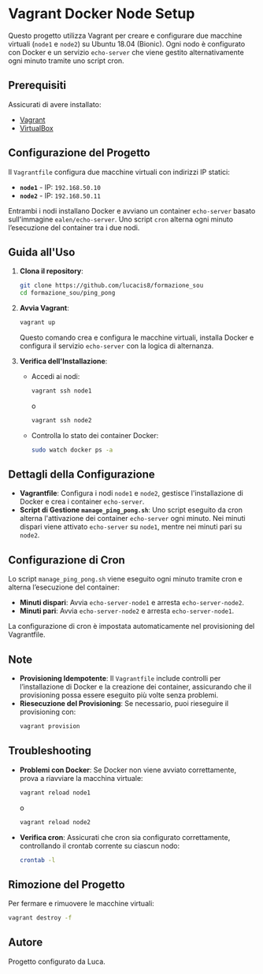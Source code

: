 # Vagrant Docker Node Setup

Questo progetto utilizza Vagrant per creare e configurare due macchine virtuali (`node1` e `node2`) su Ubuntu 18.04 (Bionic). Ogni nodo è configurato con Docker e un servizio `echo-server` che viene gestito alternativamente ogni minuto tramite uno script cron.

## Prerequisiti

Assicurati di avere installato:

- [Vagrant](https://www.vagrantup.com/downloads)
- [VirtualBox](https://www.virtualbox.org/)

## Configurazione del Progetto

Il `Vagrantfile` configura due macchine virtuali con indirizzi IP statici:

- **`node1`** - IP: `192.168.50.10`
- **`node2`** - IP: `192.168.50.11`

Entrambi i nodi installano Docker e avviano un container `echo-server` basato sull'immagine `ealen/echo-server`. Uno script `cron` alterna ogni minuto l’esecuzione del container tra i due nodi.

## Guida all'Uso

1. **Clona il repository**:
   ```bash
   git clone https://github.com/lucacis8/formazione_sou
   cd formazione_sou/ping_pong
   ```

2. **Avvia Vagrant**:
   ```bash
   vagrant up
   ```
   Questo comando crea e configura le macchine virtuali, installa Docker e configura il servizio `echo-server` con la logica di alternanza.

3. **Verifica dell'Installazione**:
   - Accedi ai nodi:
     ```bash
     vagrant ssh node1
     ```
     o
     ```bash
     vagrant ssh node2
     ```
   - Controlla lo stato dei container Docker:
     ```bash
     sudo watch docker ps -a
     ```

## Dettagli della Configurazione

- **Vagrantfile**: Configura i nodi `node1` e `node2`, gestisce l'installazione di Docker e crea i container `echo-server`.
- **Script di Gestione `manage_ping_pong.sh`**: Uno script eseguito da cron alterna l'attivazione dei container `echo-server` ogni minuto. Nei minuti dispari viene attivato `echo-server` su `node1`, mentre nei minuti pari su `node2`.

## Configurazione di Cron

Lo script `manage_ping_pong.sh` viene eseguito ogni minuto tramite cron e alterna l’esecuzione del container:

- **Minuti dispari**: Avvia `echo-server-node1` e arresta `echo-server-node2`.
- **Minuti pari**: Avvia `echo-server-node2` e arresta `echo-server-node1`.

La configurazione di cron è impostata automaticamente nel provisioning del Vagrantfile.

## Note

- **Provisioning Idempotente**: Il `Vagrantfile` include controlli per l’installazione di Docker e la creazione dei container, assicurando che il provisioning possa essere eseguito più volte senza problemi.
- **Riesecuzione del Provisioning**: Se necessario, puoi rieseguire il provisioning con:
  ```bash
  vagrant provision
  ```

## Troubleshooting

- **Problemi con Docker**: Se Docker non viene avviato correttamente, prova a riavviare la macchina virtuale:
  ```bash
  vagrant reload node1
  ```
  o
  ```bash
  vagrant reload node2
  ```

- **Verifica cron**: Assicurati che cron sia configurato correttamente, controllando il crontab corrente su ciascun nodo:
  ```bash
  crontab -l
  ```

## Rimozione del Progetto

Per fermare e rimuovere le macchine virtuali:

```bash
vagrant destroy -f
```

## Autore

Progetto configurato da Luca.
